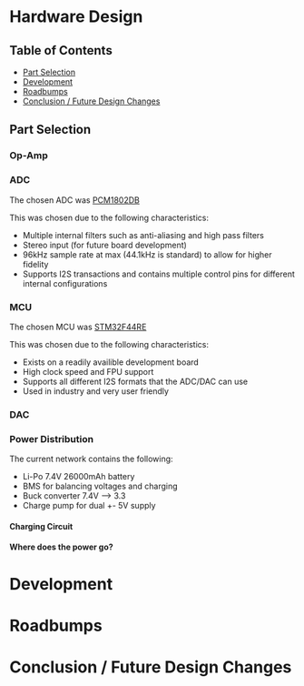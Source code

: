 # Hardware Design

## Table of Contents
* [Part Selection](#Part-Selection)
* [Development](#Development)
* [Roadbumps](#Roadbumps)
* [Conclusion / Future Design Changes](#Conclusion--Future-Design-cChanges)

## Part Selection

### Op-Amp



### ADC
The chosen ADC was [PCM1802DB](https://www.digikey.com/en/products/filter/data-acquisition/adcs-dacs-special-purpose/768?s=N4IgTCBcDaIIwA4AMYAiAhEBdAvkA)

This was chosen due to the following characteristics:

* Multiple internal filters such as anti-aliasing and high pass filters
* Stereo input (for future board development)
* 96kHz sample rate at max (44.1kHz is standard) to allow for higher fidelity 
* Supports I2S transactions and contains multiple control pins for different internal configurations


### MCU
The chosen MCU was [STM32F44RE](https://www.digikey.com/en/products/detail/stmicroelectronics/NUCLEO-F446RE/5347712?gclsrc=aw.ds&&utm_adgroup=&utm_source=google&utm_medium=cpc&utm_campaign=PMax%20Shopping_Product_Low%20ROAS%20Categories&utm_term=&utm_content=&utm_id=go_cmp-20243063506_adg-_ad-__dev-c_ext-_prd-5347712_sig-CjwKCAjwzMi_BhACEiwAX4YZUPHpk-zHzDov2nI4mvNVZQl9ZMhKRm_qsVS7q0sjmrhjJ651UxK07RoCICAQAvD_BwE&gad_source=1&gbraid=0AAAAADrbLlhzVWufnPiJhrASsS6sFmpfE&gclid=CjwKCAjwzMi_BhACEiwAX4YZUPHpk-zHzDov2nI4mvNVZQl9ZMhKRm_qsVS7q0sjmrhjJ651UxK07RoCICAQAvD_BwE&gclsrc=aw.ds)

This was chosen due to the following characteristics:

* Exists on a readily availible development board 
* High clock speed and FPU support
* Supports all different I2S formats that the ADC/DAC can use
* Used in industry and very user friendly

### DAC

### Power Distribution
The current network contains the following:
* Li-Po 7.4V 26000mAh battery 
* BMS for balancing voltages and charging
* Buck converter 7.4V --> 3.3
* Charge pump for dual +- 5V supply

#### Charging Circuit 


#### Where does the power go?

# Development 
# Roadbumps
# Conclusion / Future Design Changes
